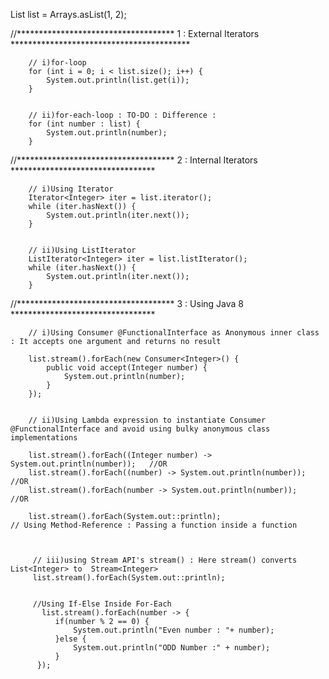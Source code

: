 
   List<Integer> list = Arrays.asList(1, 2);

  
 //************************************ 1 : External Iterators *****************************************

		// i)for-loop
		for (int i = 0; i < list.size(); i++) {
			System.out.println(list.get(i));
		}


		// ii)for-each-loop : TO-DO : Difference :
		for (int number : list) {
			System.out.println(number);
		}
		
				
//************************************ 2 : Internal Iterators  *********************************
		
		// i)Using Iterator
		Iterator<Integer> iter = list.iterator();
		while (iter.hasNext()) {
			System.out.println(iter.next());
		}
		
		
		// ii)Using ListIterator
		ListIterator<Integer> iter = list.listIterator();
		while (iter.hasNext()) {
			System.out.println(iter.next());
		}
	
	
//************************************ 3 : Using Java 8 *********************************
			
			
		// i)Using Consumer @FunctionalInterface as Anonymous inner class : It accepts one argument and returns no result
		
		list.stream().forEach(new Consumer<Integer>() {
			public void accept(Integer number) {
				System.out.println(number);
			}
		});	
		
		
		// ii)Using Lambda expression to instantiate Consumer @FunctionalInterface and avoid using bulky anonymous class implementations
		
		list.stream().forEach((Integer number) -> System.out.println(number));   //OR
		list.stream().forEach((number) -> System.out.println(number));           //OR
		list.stream().forEach(number -> System.out.println(number));             //OR 
		
		list.stream().forEach(System.out::println);                              // Using Method-Reference : Passing a function inside a function
		
			
			
		 // iii)using Stream API's stream() : Here stream() converts List<Integer> to  Stream<Integer>   
		 list.stream().forEach(System.out::println);
		 
		 
		 //Using If-Else Inside For-Each
		   list.stream().forEach(number -> {
			  if(number % 2 == 0) {
				  System.out.println("Even number : "+ number);
              }else {
            	  System.out.println("ODD Number :" + number);
              }  
		  });  	
			
					
			
